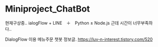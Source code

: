 # Miniproject_ChatBot
현재구상중.. ialogFlow + LINE　＋　Python ± Node.js
근데 시간이 너무부족하다..

DialogFlow 이용 메뉴주문 챗봇 정보글.
https://luv-n-interest.tistory.com/520
